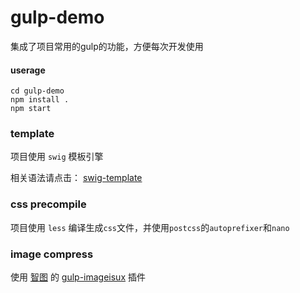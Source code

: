 # gulp-demo
集成了项目常用的gulp的功能，方便每次开发使用

#### userage
```shell
cd gulp-demo
npm install .
npm start
```
### template
项目使用 `swig` 模板引擎

相关语法请点击：
[swig-template](http://node-swig.github.io/swig-templates/)

### css precompile
项目使用 `less` 编译生成`css`文件，并使用`postcss`的`autoprefixer`和`nano`

### image compress
使用 [智图](http://zhitu.isux.us/) 的 [gulp-imageisux](https://github.com/targetkiller/gulp-imageisux) 插件 
